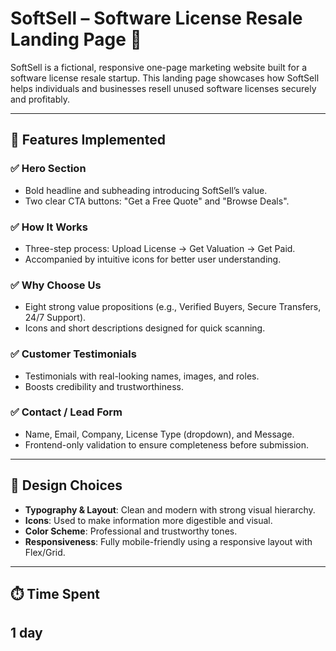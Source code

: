 # SoftSell – Software License Resale Landing Page 🚀

SoftSell is a fictional, responsive one-page marketing website built for a software license resale startup. This landing page showcases how SoftSell helps individuals and businesses resell unused software licenses securely and profitably.

---

## 🌟 Features Implemented

### ✅ Hero Section
- Bold headline and subheading introducing SoftSell’s value.
- Two clear CTA buttons: "Get a Free Quote" and "Browse Deals".

### ✅ How It Works
- Three-step process: Upload License → Get Valuation → Get Paid.
- Accompanied by intuitive icons for better user understanding.

### ✅ Why Choose Us
- Eight strong value propositions (e.g., Verified Buyers, Secure Transfers, 24/7 Support).
- Icons and short descriptions designed for quick scanning.

### ✅ Customer Testimonials
- Testimonials with real-looking names, images, and roles.
- Boosts credibility and trustworthiness.

### ✅ Contact / Lead Form
- Name, Email, Company, License Type (dropdown), and Message.
- Frontend-only validation to ensure completeness before submission.

---

## 🎨 Design Choices

- **Typography & Layout**: Clean and modern with strong visual hierarchy.
- **Icons**: Used to make information more digestible and visual.
- **Color Scheme**: Professional and trustworthy tones.
- **Responsiveness**: Fully mobile-friendly using a responsive layout with Flex/Grid.

---

## ⏱️ Time Spent

1 day
---

